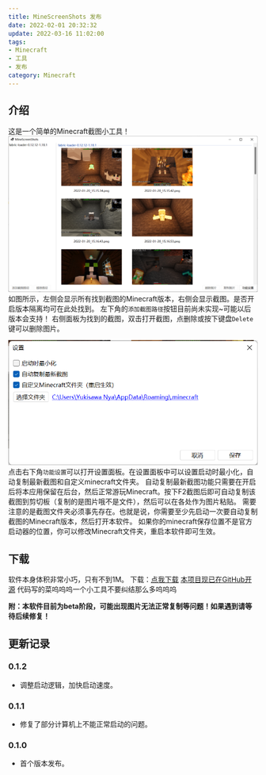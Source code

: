 ```yaml
---
title: MineScreenShots 发布
date: 2022-02-01 20:32:32
update: 2022-03-16 11:02:00
tags:
- Minecraft
- 工具
- 发布
category: Minecraft
---
```


## 介绍

这是一个简单的Minecraft截图小工具！
![主页](/static/MSS/main.png)
如图所示，左侧会显示所有找到截图的Minecraft版本，右侧会显示截图。是否开启版本隔离均可在此处找到。
左下角的`添加截图路径`按钮目前尚未实现~可能以后版本会支持！
右侧面板为找到的截图，双击打开截图，点删除或按下键盘`Delete`键可以删除图片。

![设置](/static/MSS/settings.png)
点击右下角`功能设置`可以打开设置面板。在设置面板中可以设置启动时最小化，自动复制最新截图和自定义minecraft文件夹。
自动复制最新截图功能只需要在开启后将本应用保留在后台，然后正常游玩Minecraft。按下F2截图后即可自动复制该截图到剪切板（复制的是图片哦不是文件），然后可以在各处作为图片粘贴。
需要注意的是截图文件夹必须事先存在。也就是说，你需要至少先启动一次要自动复制截图的Minecraft版本，然后打开本软件。
如果你的minecraft保存位置不是官方启动器的位置，你可以修改Minecraft文件夹，重启本软件即可生效。

## 下载

软件本身体积非常小巧，只有不到1M。
下载：[点我下载](/static/MSS/release/MineScreenShots-0.1.2-release.exe)
[本项目现已在GitHub开源](https://github.com/YukisawaNya/MineScreenShots)
代码写的菜呜呜呜一个小工具不要纠结那么多呜呜呜

**附：本软件目前为beta阶段，可能出现图片无法正常复制等问题！如果遇到请等待后续修复！**

## 更新记录

### 0.1.2

- 调整启动逻辑，加快启动速度。

### 0.1.1

- 修复了部分计算机上不能正常启动的问题。

### 0.1.0

- 首个版本发布。
